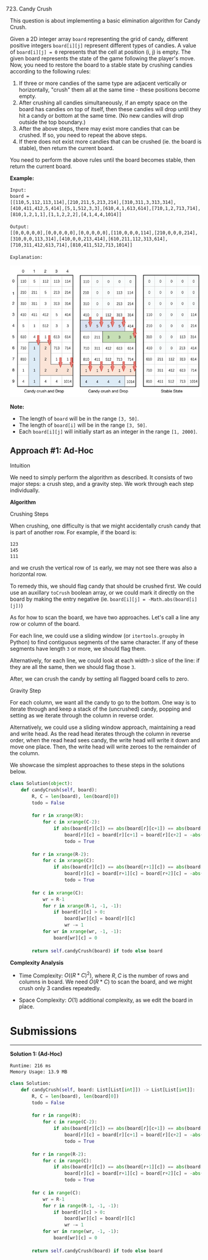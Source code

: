 723. Candy Crush

This question is about implementing a basic elimination algorithm for Candy Crush.

Given a 2D integer array `board` representing the grid of candy, different positive integers `board[i][j]` represent different types of candies. A value of `board[i][j] = 0` represents that the cell at position (i, j) is empty. The given board represents the state of the game following the player's move. Now, you need to restore the board to a stable state by crushing candies according to the following rules:

1. If three or more candies of the same type are adjacent vertically or horizontally, "crush" them all at the same time - these positions become empty.
1. After crushing all candies simultaneously, if an empty space on the board has candies on top of itself, then these candies will drop until they hit a candy or bottom at the same time. (No new candies will drop outside the top boundary.)
1. After the above steps, there may exist more candies that can be crushed. If so, you need to repeat the above steps.
1. If there does not exist more candies that can be crushed (ie. the board is stable), then return the current board.

You need to perform the above rules until the board becomes stable, then return the current board.

 

**Example:**
```
Input:
board =
[[110,5,112,113,114],[210,211,5,213,214],[310,311,3,313,314],[410,411,412,5,414],[5,1,512,3,3],[610,4,1,613,614],[710,1,2,713,714],[810,1,2,1,1],[1,1,2,2,2],[4,1,4,4,1014]]

Output:
[[0,0,0,0,0],[0,0,0,0,0],[0,0,0,0,0],[110,0,0,0,114],[210,0,0,0,214],[310,0,0,113,314],[410,0,0,213,414],[610,211,112,313,614],[710,311,412,613,714],[810,411,512,713,1014]]

Explanation:
```
![773_candy_crush_example_2.png](img/773_candy_crush_example_2.png)

**Note:**

* The length of `board` will be in the range `[3, 50]`.
* The length of `board[i]` will be in the range `[3, 50]`.
* Each `board[i][j]` will initially start as an integer in the range `[1, 2000]`.

## Approach #1: Ad-Hoc
Intuition

We need to simply perform the algorithm as described. It consists of two major steps: a crush step, and a gravity step. We work through each step individually.

**Algorithm**

Crushing Steps

When crushing, one difficulty is that we might accidentally crush candy that is part of another row. For example, if the board is:
```
123
145
111
```
and we crush the vertical row of `1`s early, we may not see there was also a horizontal row.

To remedy this, we should flag candy that should be crushed first. We could use an auxillary `toCrush` boolean array, or we could mark it directly on the board by making the entry negative (ie. `board[i][j] = -Math.abs(board[i][j])`)

As for how to scan the board, we have two approaches. Let's call a line any row or column of the board.

For each line, we could use a sliding window (or `itertools.groupby` in Python) to find contiguous segments of the same character. If any of these segments have length `3` or more, we should flag them.

Alternatively, for each line, we could look at each width-`3` slice of the line: if they are all the same, then we should flag those `3`.

After, we can crush the candy by setting all flagged board cells to zero.

Gravity Step

For each column, we want all the candy to go to the bottom. One way is to iterate through and keep a stack of the (uncrushed) candy, popping and setting as we iterate through the column in reverse order.

Alternatively, we could use a sliding window approach, maintaining a read and write head. As the read head iterates through the column in reverse order, when the read head sees candy, the write head will write it down and move one place. Then, the write head will write zeroes to the remainder of the column.

We showcase the simplest approaches to these steps in the solutions below.

```python
class Solution(object):
    def candyCrush(self, board):
        R, C = len(board), len(board[0])
        todo = False

        for r in xrange(R):
            for c in xrange(C-2):
                if abs(board[r][c]) == abs(board[r][c+1]) == abs(board[r][c+2]) != 0:
                    board[r][c] = board[r][c+1] = board[r][c+2] = -abs(board[r][c])
                    todo = True

        for r in xrange(R-2):
            for c in xrange(C):
                if abs(board[r][c]) == abs(board[r+1][c]) == abs(board[r+2][c]) != 0:
                    board[r][c] = board[r+1][c] = board[r+2][c] = -abs(board[r][c])
                    todo = True

        for c in xrange(C):
            wr = R-1
            for r in xrange(R-1, -1, -1):
                if board[r][c] > 0:
                    board[wr][c] = board[r][c]
                    wr -= 1
            for wr in xrange(wr, -1, -1):
                board[wr][c] = 0

        return self.candyCrush(board) if todo else board
```

**Complexity Analysis**

* Time Complexity: $O((R*C)^2)$, where $R, C$ is the number of rows and columns in board. We need $O(R*C)$ to scan the board, and we might crush only 3 candies repeatedly.

* Space Complexity: $O(1)$ additional complexity, as we edit the board in place.

# Submissions
---
**Solution 1: (Ad-Hoc)**
```
Runtime: 216 ms
Memory Usage: 13.9 MB
```
```python
class Solution:
    def candyCrush(self, board: List[List[int]]) -> List[List[int]]:
        R, C = len(board), len(board[0])
        todo = False

        for r in range(R):
            for c in range(C-2):
                if abs(board[r][c]) == abs(board[r][c+1]) == abs(board[r][c+2]) != 0:
                    board[r][c] = board[r][c+1] = board[r][c+2] = -abs(board[r][c])
                    todo = True

        for r in range(R-2):
            for c in range(C):
                if abs(board[r][c]) == abs(board[r+1][c]) == abs(board[r+2][c]) != 0:
                    board[r][c] = board[r+1][c] = board[r+2][c] = -abs(board[r][c])
                    todo = True

        for c in range(C):
            wr = R-1
            for r in range(R-1, -1, -1):
                if board[r][c] > 0:
                    board[wr][c] = board[r][c]
                    wr -= 1
            for wr in range(wr, -1, -1):
                board[wr][c] = 0

        return self.candyCrush(board) if todo else board
```